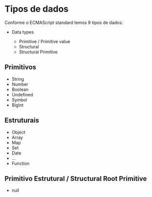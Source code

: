 
# Tipos de dados

Conforme o ECMAScript standard temos 9 tipos de dados:

* Data types

  * Primitive / Primitive value
  * Structural
  * Structural Primitive

## Primitivos

* String
* Number
* Boolean
* Undefined
* Symbol
* BigInt

## Estruturais

* Object
* Array
* Map
* Set
* Date
* ...
* Function

## Primitivo Estrutural / Structural Root Primitive

* null